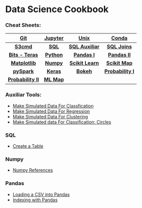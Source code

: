 # Data Science Cookbook

### Cheat Sheets:
    
|[**Git**](http://bit.ly/2qZVNi4)|[**Jupyter**](http://bit.ly/2rQezJZ)|[**Unix**](http://bit.ly/2rQezJZ)|[**Conda**](http://bit.ly/2r9mz74)|
|:-----:|:-----:|:-----:|:-----:|
|[**S3cmd**](http://bit.ly/2r9Q7l7)<br>|[**SQL**](http://bit.ly/2rZJkyr)<br>|[**SQL Auxiliar**](http://bit.ly/2r9SKTR)<br>|[**SQL Joins**](http://bit.ly/2sXJjbw)<br>|
|[**Bits - Teras**](http://bit.ly/2s846g7)<br>|[**Python**](http://bit.ly/2r9FazN)<br>|[**Pandas I**](http://bit.ly/2rPYZhD)<br>|[**Pandas II**](http://bit.ly/2qZspIU)<br>|
|[**Matplotlib**](http://bit.ly/2sjeIIH)<br>|[**Numpy**](http://bit.ly/2sXAjmD)<br>|[**Scikit Learn**](http://bit.ly/2rPXPm3)<br>|[**Scikit Map**](http://bit.ly/2rZIJg1)<br>|
|[**pySpark**](http://bit.ly/2ra1o4K)<br>|[**Keras**](http://bit.ly/2sH40ZM)<br>|[**Bokeh**](http://bit.ly/2s7K5X3)<br>|[**Probability I**](http://bit.ly/2sXALRR)<br>|
|[**Probability II**](http://bit.ly/2siUbE1)<br>|[**ML Map**](http://bit.ly/2r9JZJh) |||



### Auxiliar Tools:

  - [Make Simulated Data For Classfication](http://bit.ly/2r62WBL)
  - [Make Simulated Data For Regression](http://bit.ly/2s7Cwj3)
  - [Make Simulated Data For Clustering](http://bit.ly/2sj6PCQ)
  - [Make Simulated data For Classification: Circles](http://bit.ly/2r5bHvX)
  

### SQL

  - [Create a Table](http://bit.ly/2sj3XpJ)

### Numpy

  - [Numpy References](http://bit.ly/2qZS8kg)

### Pandas

  - [Loading a CSV into Pandas](http://bit.ly/2r5XuhW)
  - [Indexing with Pandas](http://bit.ly/2rQfydr)

  


















